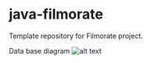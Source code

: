 # java-filmorate
Template repository for Filmorate project.

Data base diagram
![alt text](https://github.com/aNightcall/java-filmorate/blob/add-database/DataBaseDiagram.png?raw=true)
